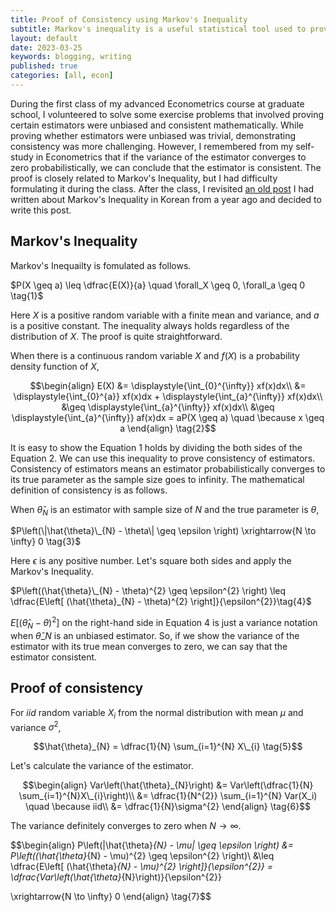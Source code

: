 ```yaml
---
title: Proof of Consistency using Markov's Inequality
subtitle: Markov's inequality is a useful statistical tool used to prove the consistency of an estimator. I discuss the proof of Markov's inequality and demonstrate its use in proving the consistency of an example estimator.
layout: default
date: 2023-03-25
keywords: blogging, writing
published: true
categories: [all, econ]
---
```


During the first class of my advanced Econometrics course at graduate school, I volunteered to solve some exercise problems that involved proving certain estimators were unbiased and consistent mathematically. While proving whether estimators were unbiased was trivial, demonstrating consistency was more challenging. However, I remembered from my self-study in Econometrics that if the variance of the estimator converges to zero probabilistically, we can conclude that the estimator is consistent. The proof is closely related to Markov's Inequality, but I had difficulty formulating it during the class. After the class, I revisited [an old post]((https://blog.naver.com/boadoboado11/222684138583)) I had written about Markov's Inequality in Korean from a year ago and decided to write this post.

## Markov's Inequality
Markov's Inequailty is fomulated as follows.

$P(X \geq a) \leq \dfrac{E(X)}{a} \quad \forall_X \geq 0, \forall_a \geq 0 \tag{1}$

Here $X$ is a positive random variable with a finite mean and variance, and $a$ is a positive constant. The inequality always holds regardless of the distribution of $X$. The proof is quite straightforward.

When there is a continuous random variable $X$ and $f(X)$ is a probability density function of $X$,

$$\begin{align}
E(X)
&= \displaystyle{\int_{0}^{\infty}} xf(x)dx\\
&= \displaystyle{\int_{0}^{a}} xf(x)dx + \displaystyle{\int_{a}^{\infty}} xf(x)dx\\
&\geq \displaystyle{\int_{a}^{\infty}} xf(x)dx\\
&\geq \displaystyle{\int_{a}^{\infty}} af(x)dx = aP(X \geq a) \quad \because x \geq a
\end{align} \tag{2}$$

It is easy to show the Equation $1$ holds by dividing the both sides of the Equation $2$. We can use this inequality to prove consistency of estimators. Consistency of estimators means an estimator probabilistically converges to its true parameter as the sample size goes to infinity. The mathematical definition of consistency is as follows.

When $\hat{\theta}_{N}$ is an estimator with sample size of $N$ and the true parameter is $\theta$,

$P\left(\|\hat{\theta}\_{N} - \theta\| \geq \epsilon \right) \xrightarrow{N \to \infty} 0 \tag{3}$

Here $\epsilon$ is any positive number. Let's square both sides and apply the Markov's Inequality.

$P\left((\hat{\theta}\_{N} - \theta)^{2} \geq \epsilon^{2} \right) \leq \dfrac{E\left[ (\hat{\theta}_{N} - \theta)^{2} \right]}{\epsilon^{2}}\tag{4}$

$E\left[ (\hat{\theta}_{N} - \theta)^{2} \right]$ on the right-hand side in Equation $4$ is just a variance notation when $\hat{\theta}\_{N}$ is an unbiased estimator. So, if we show the variance of the estimator with its true mean converges to zero, we can say that the estimator consistent.



## Proof of consistency
For $iid$ random variable $X_{i}$ from the normal distribution with mean $\mu$ and variance $\sigma^{2}$,

$$\hat{\theta}_{N} = \dfrac{1}{N} \sum_{i=1}^{N} X\_{i} \tag{5}$$

Let's calculate the variance of the estimator.

$$\begin{align}
Var\left(\hat{\theta}_{N}\right) 
&= Var\left(\dfrac{1}{N} \sum_{i=1}^{N}X\_{i}\right)\\
&= \dfrac{1}{N^{2}} \sum_{i=1}^{N} Var(X_i) \quad \because iid\\
&= \dfrac{1}{N}\sigma^{2}
\end{align} \tag{6}$$

The variance definitely converges to zero when $N \to \infty$. 

$$\begin{align}
P\left(|\hat{\theta}_{N} - \mu| \geq \epsilon \right) 
&= P\left((\hat{\theta}_{N} - \mu)^{2} \geq \epsilon^{2} \right)\\
&\leq \dfrac{E\left[ (\hat{\theta}_{N} - \mu)^{2} \right]}{\epsilon^{2}} = \dfrac{Var\left(\hat{\theta}_{N}\right)}{\epsilon^{2}}

\xrightarrow{N \to \infty} 0 
\end{align} \tag{7}$$
